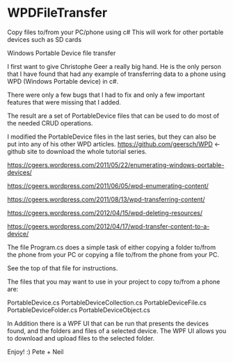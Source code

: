 # WPDFileTransfer
Copy files to/from your PC/phone using c#
This will work for other portable devices such as SD cards

Windows Portable Device file transfer

I first want to give Christophe Geer a really big hand. He is the only person that I have found that had any example of transferring data to a phone using WPD (Windows Portable device) in c#.

There were only a few bugs that I had to fix and only a few important features that were missing that I added.

The result are a set of PortableDevice files that can be used to do most of the needed CRUD operations.

I modified the PortableDevice files in the last series, but they can also be put into any of his other WPD articles. https://github.com/geersch/WPD <- github site to download the whole tutorial series.

https://cgeers.wordpress.com/2011/05/22/enumerating-windows-portable-devices/

https://cgeers.wordpress.com/2011/06/05/wpd-enumerating-content/

https://cgeers.wordpress.com/2011/08/13/wpd-transferring-content/

https://cgeers.wordpress.com/2012/04/15/wpd-deleting-resources/

https://cgeers.wordpress.com/2012/04/17/wpd-transfer-content-to-a-device/

The file Program.cs does a simple task of either copying a folder to/from the phone from your PC
or  copying a file to/from the phone from your PC.

See the top of that file for instructions.

The files that you may want to use in your project to copy to/from a phone are:

   PortableDevice.cs
   PortableDeviceCollection.cs
   PortableDeviceFile.cs
   PortableDeviceFolder.cs
   PortableDeviceObject.cs
      

   In Addition there is a WPF UI that can be run that presents the devices found, and the folders and files of a selected device.
   The WPF UI allows you to download and upload files to the selected folder.

   Enjoy!
   :) Pete + Neil


